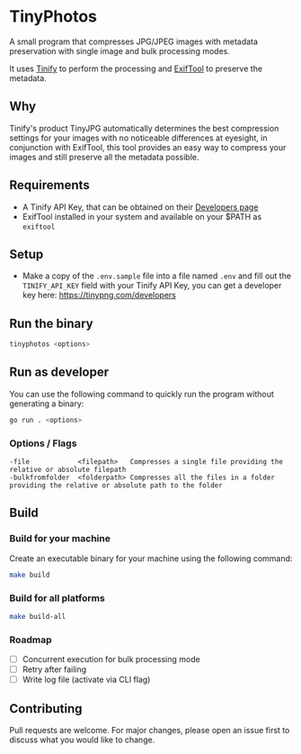 # TinyPhotos

A small program that compresses JPG/JPEG images with metadata preservation with single image and bulk processing modes.

It uses [Tinify](https://tinypng.com/) to perform the processing and [ExifTool](https://exiftool.org/) to preserve the metadata.


## Why

Tinify's product TinyJPG automatically determines the best compression settings for your images with no noticeable differences at eyesight, in conjunction with ExifTool, this tool provides an easy way to compress your images and still preserve all the metadata possible.

## Requirements

- A Tinify API Key, that can be obtained on their [Developers page](https://tinypng.com/developers)
- ExifTool installed in your system and available on your $PATH as `exiftool`

## Setup

- Make a copy of the `.env.sample` file into a file named `.env` and fill out the `TINIFY_API_KEY` field with your Tinify API Key, you can get a developer key here: https://tinypng.com/developers

## Run the binary

```bash
tinyphotos <options>
```

## Run as developer

You can use the following command to quickly run the program without generating a binary:

```bash
go run . <options>
```

### Options / Flags
```
-file            <filepath>   Compresses a single file providing the relative or absolute filepath
-bulkfromfolder  <folderpath> Compresses all the files in a folder providing the relative or absolute path to the folder
```

## Build

### Build for your machine

Create an executable binary for your machine using the following command:

```bash
make build
```

### Build for all platforms

```bash
make build-all
```

### Roadmap
- [ ] Concurrent execution for bulk processing mode
- [ ] Retry after failing
- [ ] Write log file (activate via CLI flag)

## Contributing
Pull requests are welcome. For major changes, please open an issue first to discuss what you would like to change.
